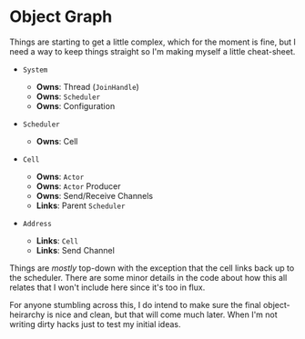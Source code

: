 # Object Graph

Things are starting to get a little complex, which for the moment is fine, but
I need a way to keep things straight so I'm making myself a little cheat-sheet.


 + `System`
   + __Owns__: Thread (`JoinHandle`)
   + __Owns__: `Scheduler`
   + __Owns__: Configuration

 + `Scheduler`
   + __Owns__: Cell

 + `Cell`
   + __Owns__: `Actor`
   + __Owns__: `Actor` Producer
   + __Owns__: Send/Receive Channels
   + __Links__: Parent `Scheduler`
 
 + `Address`
   + __Links__: `Cell`
   + __Links__: Send Channel

Things are _mostly_ top-down with the exception that the cell links back up to the
scheduler. There are some minor details in the code about how this all relates that
I won't include here since it's too in flux.

For anyone stumbling across this, I do intend to make sure the final object-heirarchy
is nice and clean, but that will come much later. When I'm not writing dirty hacks
just to test my initial ideas.
